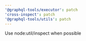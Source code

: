 ```yaml
---
'@graphql-tools/executor': patch
'cross-inspect': patch
'@graphql-tools/utils': patch
---
```


Use node:util/inspect when possible
